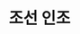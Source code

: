 ---
layout: hubs
key: Q484453
title: 조선 인조
name: 조선 인조
image: http://commons.wikimedia.org/wiki/Special:FilePath/%EC%9D%B8%EC%A1%B0%EC%9D%98%20%ED%95%AD%EB%B3%B5.jpg
description: 16th King of Joseon Dynaty in Korean history
score: 0.027483834637800426
degree: 10
---